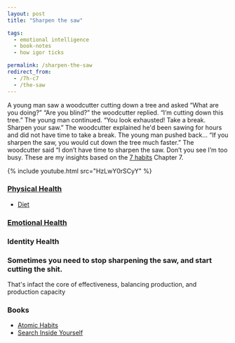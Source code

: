 ```yaml
---
layout: post
title: "Sharpen the saw"

tags:
  - emotional intelligence
  - book-notes
  - how igor ticks

permalink: /sharpen-the-saw
redirect_from:
  - /7h-c7
  - /the-saw
---
```


A young man saw a woodcutter cutting down a tree and asked “What are you doing?” “Are you blind?” the woodcutter replied. “I’m cutting down this tree.” The young man continued. “You look exhausted! Take a break. Sharpen your saw.” The woodcutter explained he'd been sawing for hours and did not have time to take a break. The young man pushed back… “If you sharpen the saw, you would cut down the tree much faster.” The woodcutter said “I don’t have time to sharpen the saw. Don’t you see I’m too busy. These are my insights based on the [7 habits](/7h) Chapter 7.

{% include youtube.html src="HzLwY0rSCyY" %}

### [Physical Health](/physical-health)

- [Diet](/diet)

### [Emotional Health](/emotional-health)

### Identity Health

### Sometimes you need to stop sharpening the saw, and start cutting the shit.

That's infact the core of effectiveness, balancing production, and production capacity

### Books

- [Atomic Habits](/atomic-habits)
- [Search Inside Yourself](/siy)
